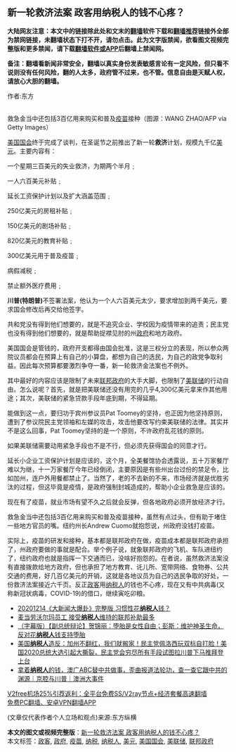  <h2>新一轮救济法案 政客用纳税人的钱不心疼？</h2> <p class="notice"><b>大陆网友注意：本文中的链接除此处和文末的<a href="https://github.com/bannedbook/fanqiang" >翻墙</a>软件下载和<a href="https://github.com/killgcd/justmysocks/blob/master/README.md">翻墙推荐</a>链接外全部为禁网链接，未翻墙状态下打不开，请勿点击。此为文字版禁闻，欲看图文视频完整版和更多禁闻，请下载<a href="https://github.com/bannedbook/fanqiang">翻墙软件或APP</a>后翻墙上禁闻网。</p><p>备注：翻墙看新闻非常安全，翻墙以真实身份发表敏感言论有一定风险，但只看不说则没有任何风险，翻的人太多，政府管不过来，也不管。信息自由是天赋人权，请放心大胆的翻墙。</b></p>  <div class="entry"> <p>作者:东方</p> <p><br /> 救急金当中还包括3百亿用来购买和普及<a href="https://www.bannedbook.org/bnews/tag/%e7%96%ab%e8%8b%97/" class="st_tag internal_tag" rel="tag" title="标签 疫苗 下的日志">疫苗</a>接种（图源：WANG ZHAO/AFP via Getty Images） </p> <p> <a href="https://www.bannedbook.org/bnews/tag/%e7%be%8e%e5%9b%bd%e5%9b%bd%e4%bc%9a/" class="st_tag internal_tag" rel="tag" title="标签 美国国会 下的日志">美国国会</a>终于完成了谈判，在圣诞节之前推出了新一轮<strong>救济</strong>计划，规模九千亿<a href="https://www.bannedbook.org/bnews/tag/%e7%be%8e%e5%85%83/" class="st_tag internal_tag" rel="tag" title="标签 美元 下的日志">美元</a>。主要内容有： </p> <p>一个星期三百美元的失业救济，为期两个半月﹔ </p> <p>一人六百美元补贴﹔ </p> <p>延长工资保护计划以及扩大涵盖范围﹔ </p> <p>250亿美元的房租补贴﹔ </p>  <p>150亿美元的剧场补贴﹔ </p> <p>820亿美元的教育补贴﹔ </p> <p>300亿美元用于普及疫苗﹔ </p> <p>病假减税﹔ </p> <p>禁止额外医疗费用﹔ </p> <p><strong>川普(特朗普)</strong>不签署法案，他认为一个人六百美元太少，要求增加到两千美元，要求国会修改后再交给他签字。 </p> <p>共和党没有得到他们想要的，就是不追究企业、学校因为疫情带来的追责；民主党也没有得到他们想要的，就是帮助捉襟见肘的州<a href="https://www.bannedbook.org/bnews/tag/%e6%94%bf%e5%ba%9c/" class="st_tag internal_tag" rel="tag" title="标签 政府 下的日志">政府</a>和地方政府。 </p>  <p>美国国会是管钱的，政府开支都得由国会批准，这是三权分立的表现，所以参众两院议员都会在预算上有自己的小算盘，都想为自己的选民，为自己的政党争取利益。因此每次预算都要激烈争夺一番，新一轮救济金法案也不例外。 </p> <p>其中最好的内容应该是限制了未来<a href="https://www.bannedbook.org/bnews/tag/%e8%81%94%e9%82%a6%e6%94%bf%e5%ba%9c/" class="st_tag internal_tag" rel="tag" title="标签 联邦政府 下的日志">联邦政府</a>的大手大脚，也限制了<a href="https://www.bannedbook.org/bnews/tag/%e7%be%8e%e8%81%94%e5%82%a8/" class="st_tag internal_tag" rel="tag" title="标签 美联储 下的日志">美联储</a>的行动自由。怎么说呢？首先，就是把美联储还没有用完的几乎4,300亿美元拿来作其他用途；其次，美联储的紧急贷款手段年底到期，不得延期。 </p> <p>能做到这一点，要归功于宾州参议员Pat Toomey的坚持，也正因为他坚持原则，遭到了参议院民主党领袖和左媒的攻击，攻击他要改写约束美联储的法律。其实并不是这么回事，Pat Toomey坚持的是一个原则，不许政府乱花钱的原则。 </p> <p>如果美联储需要动用紧急手段也不是不行，但必须先获得国会的同意才行。 </p> <p>延长小企业工资保护计划是应该的，这个月，全美餐馆协会透露说，五十万家餐厅难以为继，十一万家餐厅今年已经倒闭，主要原因是有些州出台过份的禁足令，比如加州，连户外用餐都禁止了。当然了，老的不去新的不来，市场经济就是优胜劣汰的过程，但这毕竟是疫情，是政府强制封城造成的，帮助小企业救急是应该的。 </p> <p>现在有了疫苗，就业市场有望不久之后就会反弹，但各地政府必须开放经济才行。 </p> <p>救急金当中还包括3百亿用来购买和普及疫苗接种，虽然有点过头，但有助于堵住一些地方官员的嘴。纽约州长Andrew Cuomo就抱怨说，州政府没钱打疫苗。 </p>  <p>实际上，疫苗的研发和接种，基本都是联邦政府在做，疫苗成本都是联邦政府承担了，州政府要做的事就是配合。举个例子说，就象联邦政府的飞机、车队进纽约了，纽约政府也就是指挥一下交通而已，没啥好抱怨的。在者说，虽然救济法案没有直接拨款给地方政府，但也承担了地方教育、讬儿所、宽带网络、食物券、公共交通的费用，好几百亿美元的开销，这就是各地议员为自己的选民争取的好处，一份救济法案接近六千页。反正<a href="https://www.bannedbook.org/bnews/tag/%E6%94%BF%E5%AE%A2/" class="st_tag internal_tag" rel="tag" title="标签 政客 下的日志">政客</a>用<a href="https://www.bannedbook.org/bnews/tag/%E7%BA%B3%E7%A8%8E%E4%BA%BA/" class="st_tag internal_tag" rel="tag" title="标签 纳税人 下的日志">纳税人</a>的钱也不心疼，现在又有中共病毒(又称新冠状病毒，COVID-19)的借口，继续寅吃卯粮。 </p> <ul class='op-related-articles' title='相关阅读'> <li><a href='https://www.bannedbook.org/bnews/taiwannews/20201214/1447710.html' target='_blank'>20201214《大新闻大爆卦》完整版 习惯性花<b>纳税人</b>钱？</a></li> <li><a href='https://www.bannedbook.org/bnews/cnnews/20201121/1434478.html' target='_blank'>麦当劳沃尔玛员工 接受<b>纳税人</b>维持的联邦补助最多</a></li> <li><a href='https://www.bannedbook.org/bnews/bannedvideo/20201008/1410420.html' target='_blank'>（字幕版）【副总统辩论】贺锦丽：堕胎是女性自由；彭斯：维护神圣生命，反对花<b>纳税人</b>钱支持堕胎</a></li> <li><a href='https://www.bannedbook.org/bnews/bannedvideo/20200904/1390505.html' target='_blank'>美国<b>纳税人</b>造反：加州不翻红，我们就搬家！民主党佩洛西玩双标自打脸！美国2020总统大选引起大撕裂，民主党会穷尽所有手段试图拉川普下马推拜登上台</a></li> <li><a href='https://www.bannedbook.org/bnews/bannedvideo/20200729/1386056.html' target='_blank'>拿着<b>纳税人</b>的钱，澳广ABC替中共做事，歪曲报道法轮功，查一查它跟中共的渊源｜京腔与川普｜澳洲大事件</a></li> </ul> <p class="texttj"> <a href="https://www.bannedbook.org/forum23/topic22702.html" target="_blank">V2free机场25%引荐返利：全平台免费SS/V2ray节点+经济套餐高速翻墙</a><br/> <a href="https://github.com/bannedbook/fanqiang/wiki/%E7%A6%81%E9%97%BB%E7%BD%91%E5%AE%89%E5%8D%93%E7%BF%BB%E5%A2%99%E6%96%B0%E9%97%BBAPP" target="_blank">免费PC翻墙、安卓VPN翻墙APP</a></p><p> (文章仅代表作者个人立场和观点)来源:东方纵横</p><a name='sharetosocial'></a>       <div><b>本文的图文或视频完整版</b>：<a href='https://www.bannedbook.org/bnews/comments/20201225/1454557.html'>新一轮救济法案 政客用纳税人的钱不心疼？</a></div>  </div><!--END ENTRY--> <div class="postfooter"> <div>本文标签：<a href="https://www.bannedbook.org/bnews/tag/%E6%94%BF%E5%AE%A2/" rel="tag">政客</a>, <a href="https://www.bannedbook.org/bnews/tag/%e6%94%bf%e5%ba%9c/" rel="tag">政府</a>, <a href="https://www.bannedbook.org/bnews/tag/%e7%96%ab%e8%8b%97/" rel="tag">疫苗</a>, <a href="https://www.bannedbook.org/bnews/tag/%E7%BA%B3%E7%A8%8E/" rel="tag">纳税</a>, <a href="https://www.bannedbook.org/bnews/tag/%E7%BA%B3%E7%A8%8E%E4%BA%BA/" rel="tag">纳税人</a>, <a href="https://www.bannedbook.org/bnews/tag/%e7%be%8e%e5%85%83/" rel="tag">美元</a>, <a href="https://www.bannedbook.org/bnews/tag/%e7%be%8e%e5%9b%bd%e5%9b%bd%e4%bc%9a/" rel="tag">美国国会</a>, <a href="https://www.bannedbook.org/bnews/tag/%e7%be%8e%e8%81%94%e5%82%a8/" rel="tag">美联储</a>, <a href="https://www.bannedbook.org/bnews/tag/%e8%81%94%e9%82%a6%e6%94%bf%e5%ba%9c/" rel="tag">联邦政府</a></div>  </div><!--END POSTFOOTER--> 